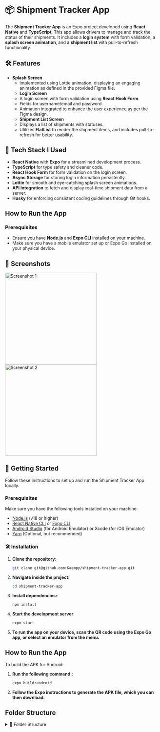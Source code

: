 # 📦 Shipment Tracker App

The **Shipment Tracker App** is an Expo project developed using **React Native** and **TypeScript**. This app allows drivers to manage and track the status of their shipments. It includes a **login system** with form validation, a **splash screen animation**, and a **shipment list** with pull-to-refresh functionality.

## 🛠 Features

- **Splash Screen**
  - Implemented using Lottie animation, displaying an engaging animation as defined in the provided Figma file.
  - **Login Screen**
  - A login screen with form validation using **React Hook Form**.
  - Fields for username/email and password.
  - Animation integrated to enhance the user experience as per the Figma design.
  - **Shipment List Screen**
  - Displays a list of shipments with statuses.
  - Utilizes **FlatList** to render the shipment items, and includes pull-to-refresh for better usability.

## 🧰 **Tech Stack I Used**

- **React Native** with **Expo** for a streamlined development process.
- **TypeScript** for type safety and cleaner code.
- **React Hook Form** for form validation on the login screen.
- **Async Storage** for storing login information persistently.
- **Lottie** for smooth and eye-catching splash screen animations.
- **API Integration** to fetch and display real-time shipment data from a server.
- **Husky** for enforcing consistent coding guidelines through Git hooks.

## **How to Run the App**

### **Prerequisites**

- Ensure you have **Node.js** and **Expo CLI** installed on your machine.
- Make sure you have a mobile emulator set up or Expo Go installed on your physical device.

## 📱 Screenshots

<img src="./assets/previews/Screenshot 2024-09-20 at 11.42.00 PM.png" alt="Screenshot 1" height="300" />
<img src="./assets//previews//Screenshot 2024-09-21 at 12.26.19 AM.png" alt="Screenshot 2" height="300" />

## 🚀 Getting Started

Follow these instructions to set up and run the Shipment Tracker App locally.

### Prerequisites

Make sure you have the following tools installed on your machine:

- [Node.js](https://nodejs.org/en/) (v18 or higher)
- [React Native CLI](https://reactnative.dev/docs/environment-setup) or [Expo CLI](https://expo.dev/)
- [Android Studio](https://developer.android.com/studio) (for Android Emulator) or Xcode (for iOS Emulator)
- [Yarn](https://yarnpkg.com/) (Optional, but recommended)

### 🛠 Installation

1. **Clone the repository**:

   ```bash
   git clone git@github.com:Kaempy/shipment-tracker-app.git
   ```

2. **Navigate inside the project**:

   ```bash
   cd shipment-tracker-app
   ```

3. **Install dependencies:**:

   ```bash
   npm install
   ```

4. **Start the development server**:

   ```bash
   expo start
   ```

5. **To run the app on your device, scan the QR code using the Expo Go app, or select an emulator from the menu.**

## **How to Run the App**

To build the APK for Android:

1. **Run the following command:**:

   ```bash
   expo build:android
   ```

2. **Follow the Expo instructions to generate the APK file, which you can then download.**

## **Folder Structure**

<details>
  <summary>📂 Folder Structure</summary>

```bash
├── assets/         # All images and Lottie animation files
├── src/            # Source code for all files and components
│   ├── app/        # App configurations and main setup
│   ├── components/ # Reusable components (e.g., Login, Splash, Shipment List)
│   ├── context/    # React context files
│   ├── lib/        # Helper libraries
│   ├── types/      # TypeScript types
│   ├── validation/ # Form validation rules
├── utils/          # Utility functions and helpers
├── README.md       # App documentation
└── package.json    # Dependencies and project metadata
```
